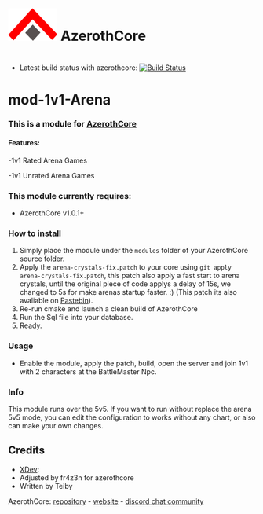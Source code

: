 # ![logo](https://raw.githubusercontent.com/azerothcore/azerothcore.github.io/master/images/logo-github.png) AzerothCore
#
- Latest build status with azerothcore: [![Build Status](https://travis-ci.org/azerothcore/mod-1v1-arena.svg?branch=master)](https://travis-ci.org/azerothcore/mod-1v1-arena)
# mod-1v1-Arena
### This is a module for [AzerothCore](http://www.azerothcore.org)

#### Features:
-1v1 Rated Arena Games

-1v1 Unrated Arena Games


### This module currently requires:
- AzerothCore v1.0.1+

### How to install
1. Simply place the module under the `modules` folder of your AzerothCore source folder.
2. Apply the ``arena-crystals-fix.patch`` to your core using ``git apply arena-crystals-fix.patch``, this patch also apply a fast start to arena crystals, until the original piece of code applys a delay of 15s, we changed to 5s for make arenas startup faster. :) (This patch its also avaliable on [Pastebin](https://pastebin.com/raw/Jw8XexQy)).
3. Re-run cmake and launch a clean build of AzerothCore
4. Run the Sql file into your database.
5. Ready.

### Usage
- Enable the module, apply the patch, build, open the server and join 1v1 with 2 characters at the BattleMaster Npc.

### Info
This module runs over the 5v5. If you want to run without replace the arena 5v5 mode, you can edit the configuration to works without any chart, or also can make your own changes.

## Credits
* [XDev](https://github.com/XdevTLKWoW): 
* Adjusted by fr4z3n for azerothcore
* Written by Teiby



AzerothCore: [repository](https://github.com/azerothcore) - [website](http://azerothcore.org) - [discord chat community](https://discord.gg/PaqQRkd)
